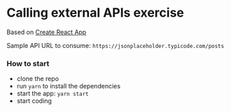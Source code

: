 # Calling external APIs exercise

Based on [Create React App](https://github.com/facebookincubator/create-react-app)

Sample API URL to consume:
`https://jsonplaceholder.typicode.com/posts`

### How to start

* clone the repo
* run `yarn` to install the dependencies
* start the app: `yarn start`
* start coding
